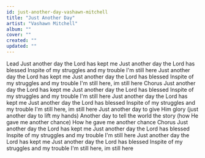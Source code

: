 ```yaml
---
id: just-another-day-vashawn-mitchell
title: "Just Another Day"
artist: "Vashawn Mitchell"
album: ""
cover: ""
created: ""
updated: ""
---
```


Lead
Just another day the Lord has kept me
Just another day the Lord has blessed
Inspite of my struggles and my trouble
I'm still here
Just another day the Lord has kept me
Just another day the Lord has blessed
Inspite of my struggles and my trouble
I'm still here, im still here
Chorus
Just another day the Lord has kept me
Just another day the Lord has blessed
Inspite of my struggles and my trouble
I'm still here
Just another day the Lord has kept me
Just another day the Lord has blessed
Inspite of my struggles and my trouble
I'm still here, im still here
Just another day to give Him glory
(just another day to lift my hands)
Another day to tell the world the story
(how He gave me another chance)
How he gave me another chance
Chorus
Just another day the Lord has kept me
Just another day the Lord has blessed
Inspite of my struggles and my trouble
I'm still here
Just another day the Lord has kept me
Just another day the Lord has blessed
Inspite of my struggles and my trouble
I'm still here, im still here